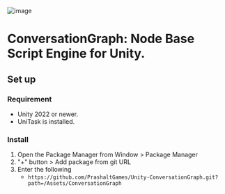 ![image](https://github.com/PrashaltGames/Unity-ConversationGraph/assets/58623243/822015b0-d29d-4f18-91f5-403e8071fa52)

# ConversationGraph: Node Base Script Engine for Unity.
## Set up
### Requirement
- Unity 2022 or newer.
- UniTask is installed.

### Install
1. Open the Package Manager from Window > Package Manager
2. "+" button > Add package from git URL
3. Enter the following
     - `https://github.com/PrashaltGames/Unity-ConversationGraph.git?path=/Assets/ConversationGraph`

